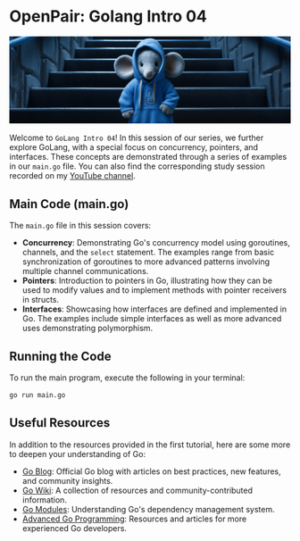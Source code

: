 # OpenPair: Golang Intro 04

![Cover Image](./cover.png)

Welcome to `GoLang Intro 04`! In this session of our series, we further explore GoLang, with a special focus on concurrency, pointers, and interfaces. These concepts are demonstrated through a series of examples in our `main.go` file. You can also find the corresponding study session recorded on my [YouTube channel](https://www.youtube.com/playlist?list=PL2NvA4OAtDRS2wBL2FvjiSlKCtcBrcFzc).

## Main Code (main.go)

The `main.go` file in this session covers:

- **Concurrency**: Demonstrating Go's concurrency model using goroutines, channels, and the `select` statement. The examples range from basic synchronization of goroutines to more advanced patterns involving multiple channel communications.
- **Pointers**: Introduction to pointers in Go, illustrating how they can be used to modify values and to implement methods with pointer receivers in structs.
- **Interfaces**: Showcasing how interfaces are defined and implemented in Go. The examples include simple interfaces as well as more advanced uses demonstrating polymorphism.

## Running the Code

To run the main program, execute the following in your terminal:

```bash
go run main.go
```

## Useful Resources

In addition to the resources provided in the first tutorial, here are some more to deepen your understanding of Go:

- [Go Blog](https://blog.golang.org/): Official Go blog with articles on best practices, new features, and community insights.
- [Go Wiki](https://github.com/golang/go/wiki): A collection of resources and community-contributed information.
- [Go Modules](https://blog.golang.org/using-go-modules): Understanding Go's dependency management system.
- [Advanced Go Programming](https://advancedgolang.com/): Resources and articles for more experienced Go developers.
  
